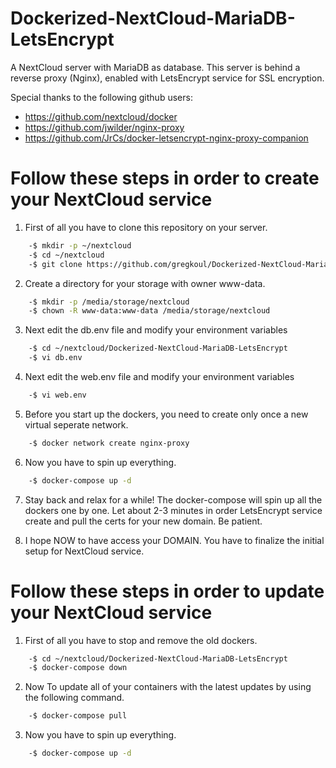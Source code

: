 # Dockerized-NextCloud-MariaDB-LetsEncrypt
A NextCloud server with MariaDB as database. This server is behind a reverse proxy (Nginx), enabled with LetsEncrypt service for SSL encryption.

Special thanks to the following github users:
   - https://github.com/nextcloud/docker
   - https://github.com/jwilder/nginx-proxy
   - https://github.com/JrCs/docker-letsencrypt-nginx-proxy-companion

# Follow these steps in order to create your NextCloud service

1. First of all you have to clone this repository on your server.
```bash
    -$ mkdir -p ~/nextcloud
    -$ cd ~/nextcloud
    -$ git clone https://github.com/gregkoul/Dockerized-NextCloud-MariaDB-LetsEncrypt.git
```
2. Create a directory for your storage with owner www-data.
```bash
    -$ mkdir -p /media/storage/nextcloud
    -$ chown -R www-data:www-data /media/storage/nextcloud
```
3. Next edit the db.env file and modify your environment variables
```bash
    -$ cd ~/nextcloud/Dockerized-NextCloud-MariaDB-LetsEncrypt
    -$ vi db.env
```
4. Next edit the web.env file and modify your environment variables
```bash
    -$ vi web.env
```
5. Before you start up the dockers, you need to create only once a new virtual seperate network.
```bash
    -$ docker network create nginx-proxy
```
6. Now you have to spin up everything.
```bash
    -$ docker-compose up -d
```
7. Stay back and relax for a while! The docker-compose will spin up all the dockers one by one. Let about 2-3 minutes in order LetsEncrypt service create and pull the certs for your new domain. Be patient.

8. I hope NOW to have access your DOMAIN. You have to finalize the initial setup for NextCloud service.

# Follow these steps in order to update your NextCloud service

1. First of all you have to stop and remove the old dockers. 
```bash
    -$ cd ~/nextcloud/Dockerized-NextCloud-MariaDB-LetsEncrypt
    -$ docker-compose down
```
2. Now To update all of your containers with the latest updates by using the following command.
```bash
    -$ docker-compose pull
```
3. Now you have to spin up everything.
```bash
    -$ docker-compose up -d
```
